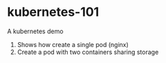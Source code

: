 # kubernetes-101

A kubernetes demo

1. Shows how create a single pod (nginx) 
2. Create a pod with two containers sharing storage
